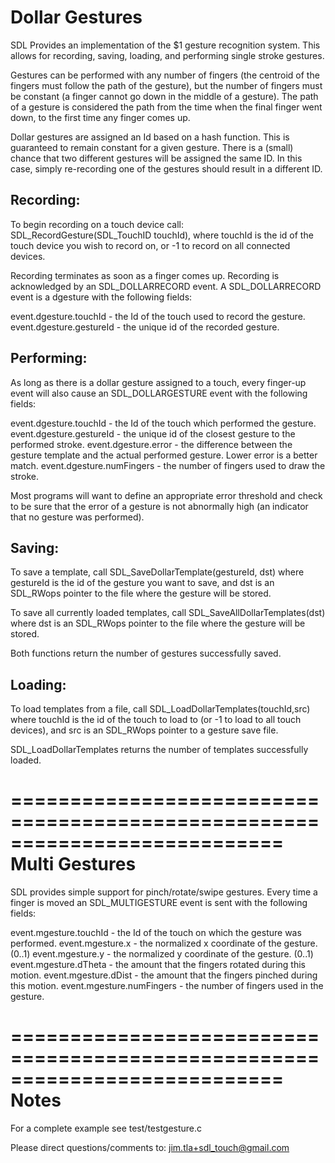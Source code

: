 Dollar Gestures
===========================================================================
SDL Provides an implementation of the $1 gesture recognition system. This allows for recording, saving, loading, and performing single stroke gestures.

Gestures can be performed with any number of fingers (the centroid of the fingers must follow the path of the gesture), but the number of fingers must be constant (a finger cannot go down in the middle of a gesture). The path of a gesture is considered the path from the time when the final finger went down, to the first time any finger comes up. 

Dollar gestures are assigned an Id based on a hash function. This is guaranteed to remain constant for a given gesture. There is a (small) chance that two different gestures will be assigned the same ID. In this case, simply re-recording one of the gestures should result in a different ID.

Recording:
----------
To begin recording on a touch device call:
SDL_RecordGesture(SDL_TouchID touchId), where touchId is the id of the touch device you wish to record on, or -1 to record on all connected devices.

Recording terminates as soon as a finger comes up. Recording is acknowledged by an SDL_DOLLARRECORD event.
A SDL_DOLLARRECORD event is a dgesture with the following fields:

event.dgesture.touchId   - the Id of the touch used to record the gesture.
event.dgesture.gestureId - the unique id of the recorded gesture.


Performing:
-----------
As long as there is a dollar gesture assigned to a touch, every finger-up event will also cause an SDL_DOLLARGESTURE event with the following fields:

event.dgesture.touchId    - the Id of the touch which performed the gesture.
event.dgesture.gestureId  - the unique id of the closest gesture to the performed stroke.
event.dgesture.error      - the difference between the gesture template and the actual performed gesture. Lower error is a better match.
event.dgesture.numFingers - the number of fingers used to draw the stroke.

Most programs will want to define an appropriate error threshold and check to be sure that the error of a gesture is not abnormally high (an indicator that no gesture was performed).



Saving:
-------
To save a template, call SDL_SaveDollarTemplate(gestureId, dst) where gestureId is the id of the gesture you want to save, and dst is an SDL_RWops pointer to the file where the gesture will be stored.

To save all currently loaded templates, call SDL_SaveAllDollarTemplates(dst) where dst is an SDL_RWops pointer to the file where the gesture will be stored.

Both functions return the number of gestures successfully saved.


Loading:
--------
To load templates from a file, call SDL_LoadDollarTemplates(touchId,src) where touchId is the id of the touch to load to (or -1 to load to all touch devices), and src is an SDL_RWops pointer to a gesture save file. 

SDL_LoadDollarTemplates returns the number of templates successfully loaded.



===========================================================================
Multi Gestures
===========================================================================
SDL provides simple support for pinch/rotate/swipe gestures. 
Every time a finger is moved an SDL_MULTIGESTURE event is sent with the following fields:

event.mgesture.touchId - the Id of the touch on which the gesture was performed.
event.mgesture.x       - the normalized x coordinate of the gesture. (0..1)
event.mgesture.y       - the normalized y coordinate of the gesture. (0..1)
event.mgesture.dTheta  - the amount that the fingers rotated during this motion.
event.mgesture.dDist   - the amount that the fingers pinched during this motion.
event.mgesture.numFingers - the number of fingers used in the gesture.


===========================================================================
Notes
===========================================================================
For a complete example see test/testgesture.c

Please direct questions/comments to:
   jim.tla+sdl_touch@gmail.com
